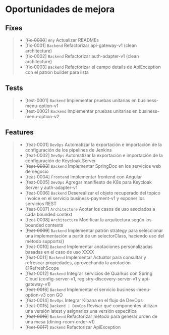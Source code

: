 # Oportunidades de mejora

## Fixes
> - [<s>fix-0000</s>] `Any` Actualizar READMEs
> - [fix-0001] `Backend` Refactorizar api-gateway-v1 (clean architecture)
> - [fix-0002] `Backend` Refactorizar auth-adapter-v1 (clean architecture)
> - [fix-0003] `Backend` Refactorizar el campo details de ApiException con el patrón builder para lista

## Tests
> - [test-0001] `Backend` Implementar pruebas unitarias en business-menu-option-v1
> - [test-0002] `Backend` Implementar pruebas unitarias en business-menu-option-v2

## Features
> - [feat-0001] `DevOps` Automatizar la exportación e importación de la configuración de los pipelines de Jenkins
> - [feat-0002] `DevOps` Automatizar la exportación e importación de la configuración de Keycloak Server
> - [<s>feat-0003</s>] `Backend` Implementar SpringDoc en los servicios web de negocio
> - [feat-0004] `Frontend` Implementar frontend con Angular
> - [feat-0005] `DevOps` Agregar manifiesto de K8s para Keycloak Server y auth-adapter-v1
> - [feat-0006] `Backend` Deserealizar el objeto recuperado del topico invoice en el servicio business-payment-v1 y exponer los servicios REST
> - [feat-0007] `Architecture` Acotar los casos de uso asociados a cada bounded context
> - [feat-0008] `Architecture` Modificar la arquitectura según los bounded contexts
> - [<s>feat-0009</s>] `Backend` Implementar patrón strategy para seleccionar una implementación a partir de un selectorClass, haciendo uso del método supports()
> - [feat-0010] `Backend` Implementar anotaciones personalizadas basadas en el caso de uso XXXX
> - [feat-0011] `Backend` Implementar Actuator para consultar y refrescar propiedades, aprovechando la anotación @RefreshScope
> - [feat-0012] `Backend` Integrar servicios de Quarkus con Spring Cloud (config-server-v1, registry-discovery-server-v1 y api-gateway-v1)
> - [<s>feat-0013</s>] `Backend` Implementar el servicio business-menu-option-v3 con GO
> - [feat-0014] `DevOps` Integrar Kibana en el flujo de DevOps
> - [feat-0015] `Backend | DevOps` Revisar qué componentes utilizan una versión latest y asignarles una versión específica
> - [<s>feat-0016</s>] `Backend` Refactorizar método para generar orden de una mesa (dining-room-order-v1)
> - [<s>feat-0017</s>] `Backend` Refactorizar ApiException
